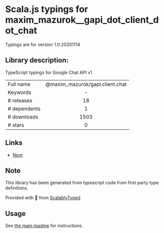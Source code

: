 
# Scala.js typings for maxim_mazurok__gapi_dot_client_dot_chat

Typings are for version 1.0.20201114

## Library description:
TypeScript typings for Google Chat API v1

|                    |                 |
| ------------------ | :-------------: |
| Full name          | @maxim_mazurok/gapi.client.chat |
| Keywords           | - |
| # releases         | 18 |
| # dependents       | 1 |
| # downloads        | 1503 |
| # stars            | 0 |

## Links
- [Npm](https://www.npmjs.com/package/%40maxim_mazurok%2Fgapi.client.chat)
    


## Note
This library has been generated from typescript code from first party type definitions.

Provided with :purple_heart: from [ScalablyTyped](https://github.com/oyvindberg/ScalablyTyped)

## Usage
See [the main readme](../../readme.md) for instructions.


